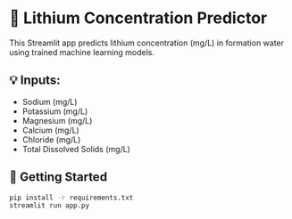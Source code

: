 # 🔬 Lithium Concentration Predictor

This Streamlit app predicts lithium concentration (mg/L) in formation water using trained machine learning models.

## 💡 Inputs:
- Sodium (mg/L)
- Potassium (mg/L)
- Magnesium (mg/L)
- Calcium (mg/L)
- Chloride (mg/L)
- Total Dissolved Solids (mg/L)

## 🚀 Getting Started

```bash
pip install -r requirements.txt
streamlit run app.py
